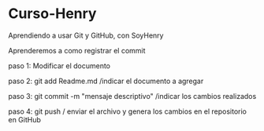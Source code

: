 # Curso-Henry
Aprendiendo a usar Git y GitHub, con SoyHenry

Aprenderemos a como registrar el commit

paso 1: Modificar el documento

paso 2: git add Readme.md /indicar el documento a agregar

paso 3: git commit -m "mensaje descriptivo" /indicar los cambios realizados

paso 4: git push / enviar el archivo y genera los cambios en el repositorio en GitHub



